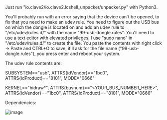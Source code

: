 Just run "io.clave2/io.clave2.lcshell_unpacker/unpacker.py" with Python3.

You'll probably run with an error saying that the device can´t be opened, to fix that you need to make an udev rule.
You need to figure out the USB bus on which the dongle is located on and add an udev rule to "/etc/udev/rules.d/" with the name "99-usb-dongle.rules".
You'll need to use a text editor with elevated privileges, I use "sudo nano" in "/etc/udev/rules.d/" to create the file.
You paste the contents with right click -> Paste and CTRL+O to save, it'll ask for the file name ("99-usb-dongle.rules"), you press enter and reboot your system.

The udev rule contents are:

SUBSYSTEM=="usb", ATTRS{idVendor}=="1bc0", ATTRS{idProduct}=="8101", MODE="0666"

KERNEL=="hidraw*", ATTRS{busnum}=="<YOUR_BUS_NUMBER_HERE>", ATTRS{idVendor}=="1bc0", ATTRS{idProduct}=="8101", MODE="0666"

Dependencies:

![image](https://user-images.githubusercontent.com/2711997/178621672-7cba6a63-bcc1-46e8-bd03-7a3b59386135.png)
